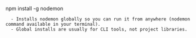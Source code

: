 npm install -g nodemon

  ```
    - Installs nodemon globally so you can run it from anywhere (nodemon command available in your terminal).
    - Global installs are usually for CLI tools, not project libraries.
  ```